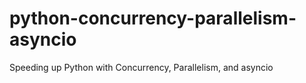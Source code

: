 # python-concurrency-parallelism-asyncio
Speeding up Python with Concurrency, Parallelism, and asyncio
